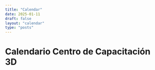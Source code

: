 ```yaml
---
title: "Calendar"
date: 2025-01-11
draft: false
layout: "calendar"
type: "posts"
---
```


# Calendario Centro de Capacitación 3D


